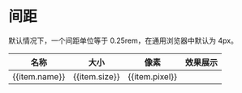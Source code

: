 # 间距

默认情况下，一个间距单位等于 0.25rem，在通用浏览器中默认为 4px。

<Example class="p-0">
  <table class="table">
    <thead>
      <tr>
        <th>名称</th>
        <th>大小</th>
        <th>像素</th>
        <th>效果展示</th>
      </tr>
    </thead>
    <tbody>
      <tr v-for="item in spaceJson">
        <td>{{item.name}}</td>
        <td>{{item.size}}</td>
        <td>{{item.pixel}}</td>
        <td><div class="h-2 bg-secondary" :class="item.className"></div></td>
      </tr>
    </tbody>
   </table>
</Example>

<script setup>
  const spaceJson = [
    {name: '0', size: '0', pixel:'0', className: 'w-0'},
    {name: 'px', size: '1px', pixel:'1px', className: 'w-px'},
    {name: '0.5', size: '0.125rem', pixel:'2px', className: 'w-0.5'},
    {name: '1', size: '0.25rem', pixel:'4px', className: 'w-1'},
    {name: '1.5', size: '0.375rem', pixel:'6px', className: 'w-1.5'},
    {name: '2', size: '0.5rem', pixel:'8px', className: 'w-2'},
    {name: '2.5', size: '0.625rem', pixel:'10px', className: 'w-2.5'},
    {name: '3', size: '0.75rem', pixel:'12px', className: 'w-3'},
    {name: '3.5', size: '0.875rem', pixel:'14px', className: 'w-3.5'},
    {name: '4', size: '1rem', pixel:'16px', className: 'w-4'},
    {name: '5', size: '1.25rem', pixel:'20px', className: 'w-5'},
    {name: '6', size: '1.5rem', pixel:'24px', className: 'w-6'},
    {name: '7', size: '1.75rem', pixel:'28px', className: 'w-7'},
    {name: '8', size: '2rem', pixel:'32px', className: 'w-8'},
  ];
</script>
